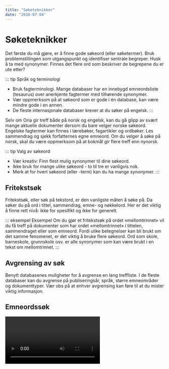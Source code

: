 ```yaml
---
title: "Søketeknikker"
date: "2016-07-04"
---
```


# Søketeknikker

Det første du må gjøre, er å finne gode søkeord (eller søketermer). Bruk problemstillingen som utgangspunkt og identifiser sentrale begreper. Husk å ta med synonymer. Finnes det flere ord som beskriver de begrepene du er ute etter? 

::: tip Språk og terminologi 
*	Bruk fagterminologi. Mange databaser har en innebygd emneordsliste (tesaurus) over anerkjente fagtermer med tilhørende synonymer.
*	Vær oppmerksom på at søkeord som er gode i én database, kan være mindre gode i en annen.
* De fleste internasjonale databaser krever at du søker på engelsk. 
::: 

Selv om Oria gir treff både på norsk og engelsk, kan du gå glipp av svært mange aktuelle dokumenter dersom du bare velger norske søkeord. Engelske fagtermer kan finnes i lærebøker, fagartikler og ordbøker. Les sammendrag og sjekk forfatternes egne emneord. Om du velger å søke på norsk, skal du være oppmerksom på at bokmål gir flere treff enn nynorsk.

::: tip Valg av søkeord 
*	Vær kreativ: Finn flest mulig synonymer til dine søkeord.
*	Ikke bruk for mange ulike søkeord - to til tre er vanligvis nok. 
* Merk at for hvert søkeord (eller -term) kan du ha mange synonymer.
::: 

## Fritekstsøk

Fritekstsøk, eller søk på tekstord, er den vanligste måten å søke på. Da søker du på ord i tittel, sammendrag, emne- og nøkkelord. Her er det viktig å finne rett nivå: ikke for spesifikt og ikke for generelt. 

::: eksempel Eksempel 
Om du gjør et fritekstsøk på ordet «mellomtrinnet» vil du få treff på dokumenter som har ordet «mellomtrinnet» i tittelen, sammendraget eller som emneord. Fordi ulike betegnelser kan bli brukt om det samme fenomenet, er det viktig å bruke flere søkeord. Ord som skole, barneskole, grunnskole osv. er alle synonymer som kan være brukt i en tekst om mellomtrinnet.
:::


## Avgrensing av søk

Benytt databasenes muligheter for å avgrense en lang treffliste. I de fleste databaser kan du avgrense på publiseringsår, språk, større emneområder og dokumenttyper. Vær obs på at enhver avgrensing kan føre til at du mister viktig informasjon.

## Emneordssøk

<Video id="_yKr4R3k5Pg" />

Når du søker på emneord, får du treff på alle dokumenter som er merket med dette emneordet. Alt innhold i databasen som handler om skole, får emneordet skole selv om forfatteren har brukt andre termer (mellomtrinnet, skule, grunnskole osv.) Det lønner seg derfor å jobbe med å finne de emneordene som dekker ditt område.  

## Kombiner søkeord

<Video id="V20SCScsECE" />

Når du har funnet alle relevante søkeord, må du tenke gjennom hvordan de skal kombineres. I de fleste databaser kan du kombinere søkeord på tre forskjellige måter: med OG/AND, ELLER/OR, IKKE/NOT. Dette kalles å søke med boolske operatorer.

### Kombinasjon med AND

Dersom du velger å kombinere to søkeord med AND, får du bare treff på litteratur som omhandler begge ordene. Kombinasjoner med AND spisser søket, og bidrar til å **begrense** antall treff.

Eksempel: Søk på **Diabetes AND Livskvalitet** gir bare treff på litteratur som handler om **både** diabetes og livskvalitet.

<ClientOnly>
  <Venn 
    v-bind:sets="[
        {sets: ['Diabetes'], size: 12}, 
        {sets: ['Livskvalitet'], size: 12},
        {sets: ['Diabetes','Livskvalitet'], size: 3}
    ]" 
    text="Treff for AND-søk"
    type="and" />
</ClientOnly>

### Kombinasjon med OR

Dersom du velger å kombinere to søkeord med OR, får du treff som inneholder det ene, det andre eller begge ordene. Kombinasjoner med OR utvider søket og gir deg **flere** treff. OR brukes som regel ved synonyme søkeord.

Eksempel: Søk på **Diabetes OR Sukkersyke** gir treff på diabetes, sukkersyke eller begge deler.

<ClientOnly>
  <Venn 
    v-bind:sets="[
        {sets: ['Diabetes'], size: 12}, 
        {sets: ['Sukkersyke'], size: 12},
        {sets: ['Diabetes','Sukkersyke'], size: 3}
    ]" 
    text="Treff for OR-søk"
    type="or" />
</ClientOnly>

### Kombinasjon med NOT

Dersom du velger å kombinere to søkeord med NOT, får du treff på det ene ordet mens du utelater det som også handler om det _andre_ søkeordet. Kombinasjoner med NOT kan utelate svært mange treff, så de bør brukes med varsomhet.

Eksempel: Søk på **Diabetes NOT Insulinpumpe** gir treff på diabetes mens det utelater alt som i tillegg handler om insulinpumpe.

<ClientOnly>
  <Venn 
    v-bind:sets="[
        {sets: ['Diabetes'], size: 12}, 
        {sets: ['Insulinpumpe'], size: 12},
        {sets: ['Diabetes','Insulinpumpe'], size: 3}
    ]" 
    text="Treff for NOT-søk"
    type="not" />
</ClientOnly>

## Bruk av søketabell

Tabellen nedenfor har tre kolonner, en for hvert av de tre begrepene i problemstillingen. Først kombineres de synonyme søkeordene i hver kolonne med ELLER, så kombineres alle treffene i de tre kolonnene med OG.

Denne framgangsmåten kan brukes på de aller fleste prosjekter.

Problemstilling: "Lønner det seg for bedrifter å markedsføre seg som bærekraftig?" 

:::: søketabell 
::: tabell
Verdivudering

**OR**

Verdisettelse

**OR**

Valuation estimate

**OR** 

Statement of value
:::

::: kombinator
**AND**
:::

::: tabell
Økologisk

**OR**

Bærekraftig

**OR**

Ecological

**OR**

Sustainable
:::

::: kombinator
**AND**
:::

::: tabell
Metode

**OR**

Fremgangsmåte

**OR**

Method

**OR**

Technique

**OR**

Skill
:::

::::

[Vil du prøve selv? Trykk her og fyll inn med dine egne søkeord.](/docs/sokeordskjema.docx)

### Trunkering

Ved trunkering søker du på stammen av et ord for å få med ulike varianter av ordet. Som regel er trunkeringstegnet en stjerne (*). Barn* gir treff på barnet, barna, barneskole, barneskule, barnehage osv. 

### Lagring av søk

De fleste databaser gir deg mulighet til å lagre søket og sende søkehistorikken via e-post. Søkehistorikken viser hvilken database du har søkt i, hvilke søkeord du har brukt, hvordan søkeordene er kombinert og hvor mange treff du har fått. Dette kan være svært nyttig informasjon å ta vare på hvis du for eksempel ønsker å bygge videre på søket, eller hvis du ønsker å foreta det samme søket i en annen database.

### Siteringssøk

Noen databaser og verktøy som Web of Science (lenke) og Google Scholar (lenke) gir informasjon om siteringer. Det vil si hvor mange, og hvem har brukt ett gitt dokument i sin referanseliste. Hvor ofte et dokument er sitert, kan si kan si noe om hvor stor gjennomslagskraft dokumentet har hatt på fagområdet. Klikker du på lenken «Cited by» i Google Scholar, får du opp en liste med siteringer. En slik liste kan brukes til å løfte fram sentrale dokumenter og nøkkelforfattere.

### Let i referanselister
Det er ikke bare ved å foreta søk i databaser du finner god og kvalitetssikret informasjon. Hvis du har funnet en vitenskapelig artikkel som er midt i blinken for din oppgave, kan artikkelens referanseliste vise til annen, aktuell litteratur som du kan bruke.
